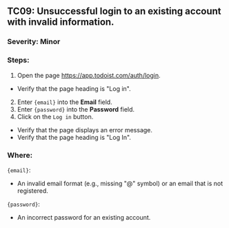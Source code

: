 ## TC09: Unsuccessful login to an existing account with invalid information.
### Severity: Minor
### Steps:
1. Open the page https://app.todoist.com/auth/login.
* Verify that the page heading is "Log in".
2. Enter `{email}` into the **Email** field.
3. Enter `{password}` into the **Password** field.
4. Click on the `Log in` button.
* Verify that the page displays an error message.
* Verify that the page heading is "Log In".
### Where:
`{email}`:
* An invalid email format (e.g., missing "@" symbol) or an email that is not registered.

`{password}`:
* An incorrect password for an existing account.